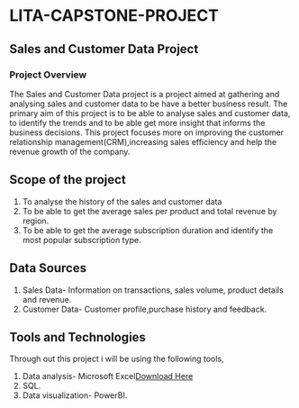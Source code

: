 # LITA-CAPSTONE-PROJECT

## Sales and Customer Data Project

### Project Overview
The Sales and Customer Data project is a project aimed at gathering and analysing sales and customer data to be have a better business result. The primary aim of this project is to be able to analyse sales and customer data, to identify the trends and to be able get more insight that informs the business decisions. This project focuses more on improving the customer relationship management(CRM),increasing sales efficiency and help the revenue growth of the company.

## Scope of the project
1. To analyse the history of the sales and customer data
2. To be able to get the average sales per product and total revenue by region.
3. To be able to get the average subscription duration and identify the most popular subscription type.

## Data Sources
1. Sales Data- Information on transactions, sales volume, product details and revenue.
2. Customer Data- Customer profile,purchase history and feedback.

## Tools and Technologies
Through out this project i will be using the following tools,
1. Data analysis- Microsoft Excel[Download Here](https://www.microsoft.com)
2. SQL.
3. Data visualization- PowerBI.
